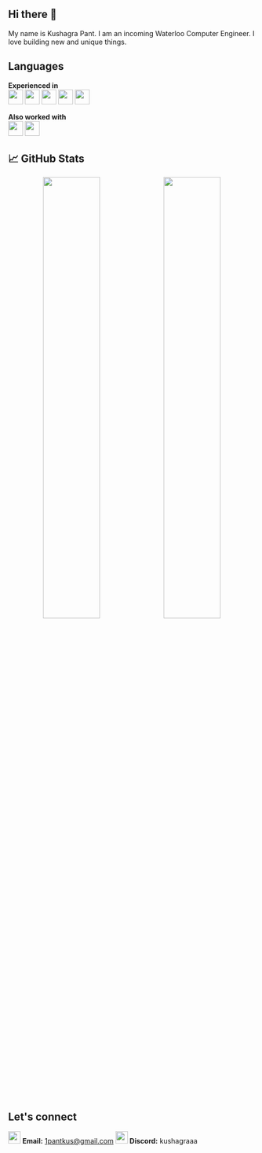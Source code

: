 ## Hi there 👋

My name is Kushagra Pant. I am an incoming Waterloo Computer Engineer. I love building new and unique things.

## Languages

**Experienced in**  
<img src="https://cdn.simpleicons.org/python/3776AB" height="30" /> 
<img src="https://cdn.simpleicons.org/java/007396" height="30" /> 
<img src="https://cdn.simpleicons.org/javascript/F7DF1E" height="30" /> 
<img src="https://cdn.simpleicons.org/html5/E34F26" height="30" /> 
<img src="https://cdn.simpleicons.org/css3/1572B6" height="30" />  

**Also worked with**  
<img src="https://cdn.simpleicons.org/kotlin/7F52FF" height="30" /> 
<img src="https://cdn.simpleicons.org/cplusplus/00599C" height="30" />

## 📈 GitHub Stats

<p align="center">
  <img width="48%" src="https://github-readme-stats.vercel.app/api?username=kushagra-pant&show_icons=true&theme=github_dark" />
  <img width="48%" src="https://github-readme-streak-stats.herokuapp.com/?user=kushagra-pant&theme=github-dark-blue" />
</p>

## Let's connect
<img src="https://cdn.simpleicons.org/gmail/EA4335" height="25" /> **Email:** 1pantkus@gmail.com
<img src="https://cdn.simpleicons.org/discord/5865F2" height="25" /> **Discord:** kushagraaa  <br>
